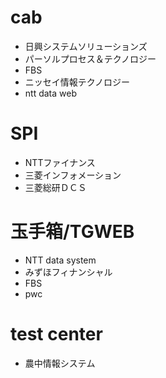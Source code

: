 # cab

+ 日興システムソリューションズ
+ パーソルプロセス＆テクノロジー
+ FBS
+ ニッセイ情報テクノロジー
+ ntt data web

# SPI

+ NTTファイナンス
+ 三菱インフォメーション
+ 三菱総研ＤＣＳ

# 玉手箱/TGWEB

+ NTT data system
+ みずほフィナンシャル
+ FBS
+ pwc

# test center

+ 農中情報システム